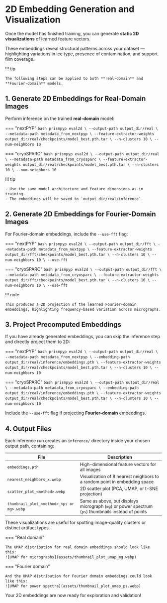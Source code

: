 # 2D Embedding Generation and Visualization

Once the model has finished training, you can generate **static 2D visualizations** of learned feature vectors.  

These embeddings reveal structural patterns across your dataset — highlighting variations in ice type, presence of contamination, and support film coverage.

!!! tip

    The following steps can be applied to both **real-domain** and **Fourier-domain** models.

## 1. Generate 2D Embeddings for Real-Domain Images

Perform inference on the trained **real-domain** model:

=== "nextPYP"
    ```bash
    prismpyp eval2d \
      --output-path output_dir/real \
      --metadata-path metadata_from_nextpyp \
      --feature-extractor-weights output_dir/real/checkpoints/model_best.pth.tar \
      --n-clusters 10 \
      --num-neighbors 10
    ```

=== "cryoSPARC"
    ```bash
    prismpyp eval2d \
      --output-path output_dir/real \
      --metadata-path metadata_from_cryosparc \
      --feature-extractor-weights output_dir/real/checkpoints/model_best.pth.tar \
      --n-clusters 10 \
      --num-neighbors 10
    ```

!!! tip

    - Use the same model architecture and feature dimensions as in training.  
    - The embeddings will be saved to `output_dir/real/inference`.

## 2. Generate 2D Embeddings for Fourier-Domain Images

For Fourier-domain embeddings, include the `--use-fft` flag:

=== "nextPYP"
    ```bash
    prismpyp eval2d \
      --output-path output_dir/fft \
      --metadata-path metadata_from_nextpyp \
      --feature-extractor-weights output_dir/fft/checkpoints/model_best.pth.tar \
      --n-clusters 10 \
      --num-neighbors 10 \
      --use-fft
    ```

=== "cryoSPARC"
    ```bash
    prismpyp eval2d \
      --output-path output_dir/fft \
      --metadata-path metadata_from_cryosparc \
      --feature-extractor-weights output_dir/fft/checkpoints/model_best.pth.tar \
      --n-clusters 10 \
      --num-neighbors 10 \
      --use-fft
    ```

!!! note

    This produces a 2D projection of the learned Fourier-domain embeddings, highlighting frequency-based variation across micrographs.

## 3. Project Precomputed Embeddings

If you have already generated embeddings, you can skip the inference step and directly project them to 2D:

=== "nextPYP"
    ```bash
    prismpyp eval2d \
      --output-path output_dir/real \
      --metadata-path metadata_from_nextpyp \
      --embedding-path output_dir/real/inference/embeddings.pth \
      --feature-extractor-weights output_dir/real/checkpoints/model_best.pth.tar \
      --n-clusters 10 \
      --num-neighbors 10
    ```

=== "cryoSPARC"
    ```bash
    prismpyp eval2d \
      --output-path output_dir/real \
      --metadata-path metadata_from_cryosparc \
      --embedding-path output_dir/real/inference/embeddings.pth \
      --feature-extractor-weights output_dir/real/checkpoints/model_best.pth.tar \
      --n-clusters 10 \
      --num-neighbors 10
    ```

Include the `--use-fft` flag if projecting **Fourier-domain** embeddings.

## 4. Output Files

Each inference run creates an `inference/` directory inside your chosen output path, containing:

| File | Description |
|------|--------------|
| `embeddings.pth` | High-dimensional feature vectors for all images |
| `nearest_neighbors_x.webp` | Visualization of 8 nearest neighbors to a random point in embedding space |
| `scatter_plot_<method>.webp` | 2D scatter plot (PCA, UMAP, or t-SNE projection) |
| `thumbnail_plot_<method>_<ps or mg>.webp` | Same as above, but displays micrograph (`mg`) or power spectrum (`ps`) thumbnails instead of points |

These visualizations are useful for spotting image-quality clusters or distinct artifact types.

=== "Real domain"

    The UMAP distribution for real domain embeddings should look like this:  
    ![UMAP for micrographs](assets/thumbnail_plot_umap_mg.webp)

=== "Fourier domain"

    And the UMAP distribution for Fourier domain embeddings could look like this:  
    ![UMAP for power spectra](assets/thumbnail_plot_umap_ps.webp)

Your 2D embeddings are now ready for exploration and validation!